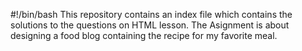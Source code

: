 #!/bin/bash
This repository contains an index file which contains the solutions to the questions on HTML lesson.
The Asignment is about designing a food blog containing the recipe for my favorite meal.